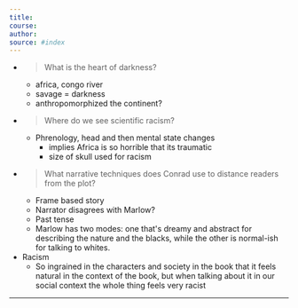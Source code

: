 ```yaml
---
title:  
course: 
author: 
source: #index
---
```


- > What is the heart of darkness?
	- africa, congo river
	- savage = darkness
	- anthropomorphized the continent?
- > Where do we see scientific racism?
	- Phrenology, head and then mental state changes
		- implies Africa is so horrible that its traumatic
		- size of skull used for racism
- > What narrative techniques does Conrad use to distance readers from the plot?
	- Frame based story
	- Narrator disagrees with Marlow?
	- Past tense
	- Marlow has two modes: one that's dreamy and abstract for describing the nature and the blacks, while the other is normal-ish for talking to whites.
- Racism
	- So ingrained in the characters and society in the book that it feels natural in the context of the book, but when talking about it in our social context the whole thing feels very racist

---
